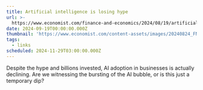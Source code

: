 ```yaml
---
title: Artificial intelligence is losing hype
url: >-
  https://www.economist.com/finance-and-economics/2024/08/19/artificial-intelligence-is-losing-hype
date: 2024-09-19T00:00:00.000Z
thumbnail: 'https://www.economist.com/content-assets/images/20240824_FND000.jpg'
tags:
  - links
scheduled: 2024-11-29T03:00:00.000Z
---
```


Despite the hype and billions invested, AI adoption in businesses is actually declining. Are we witnessing the bursting of the AI bubble, or is this just a temporary dip?
